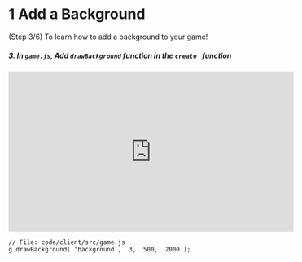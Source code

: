 # 1 Add a Background
 (Step 3/6) To learn how to add a background to your game!

##### 3. In `game.js`, Add `drawBackground` function in the `create ` function

<iframe width="560" height="315" src="https://www.youtube.com/embed/sGJIb31VSkw" frameborder="0" allow="accelerometer; autoplay; clipboard-write; encrypted-media; gyroscope; picture-in-picture" allowfullscreen></iframe><br>

```
// File: code/client/src/game.js 
g.drawBackground( 'background',  3,  500,  2000 );
```
